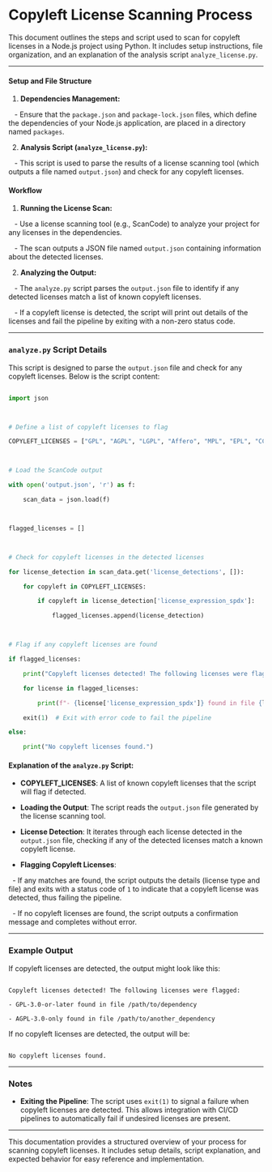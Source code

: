 # Copyleft License Scanning Process



This document outlines the steps and script used to scan for copyleft licenses in a Node.js project using Python. It includes setup instructions, file organization, and an explanation of the analysis script `analyze_license.py`.



---




#### Setup and File Structure

1. **Dependencies Management:**

   - Ensure that the `package.json` and `package-lock.json` files, which define the dependencies of your Node.js application, are placed in a directory named `packages`.

2. **Analysis Script (`analyze_license.py`):**

   - This script is used to parse the results of a license scanning tool (which outputs a file named `output.json`) and check for any copyleft licenses.



#### Workflow

1. **Running the License Scan:**

   - Use a license scanning tool (e.g., ScanCode) to analyze your project for any licenses in the dependencies.

   - The scan outputs a JSON file named `output.json` containing information about the detected licenses.



2. **Analyzing the Output:**

   - The `analyze.py` script parses the `output.json` file to identify if any detected licenses match a list of known copyleft licenses.

   - If a copyleft license is detected, the script will print out details of the licenses and fail the pipeline by exiting with a non-zero status code.



---



### `analyze.py` Script Details



This script is designed to parse the `output.json` file and check for any copyleft licenses. Below is the script content:



```python

import json



# Define a list of copyleft licenses to flag

COPYLEFT_LICENSES = ["GPL", "AGPL", "LGPL", "Affero", "MPL", "EPL", "CC-BY-SA"]



# Load the ScanCode output

with open('output.json', 'r') as f:

    scan_data = json.load(f)



flagged_licenses = []



# Check for copyleft licenses in the detected licenses

for license_detection in scan_data.get('license_detections', []):

    for copyleft in COPYLEFT_LICENSES:

        if copyleft in license_detection['license_expression_spdx']:

            flagged_licenses.append(license_detection)



# Flag if any copyleft licenses are found

if flagged_licenses:

    print("Copyleft licenses detected! The following licenses were flagged:")

    for license in flagged_licenses:

        print(f"- {license['license_expression_spdx']} found in file {license['reference_matches'][0]['from_file']}")

    exit(1)  # Exit with error code to fail the pipeline

else:

    print("No copyleft licenses found.")

```



#### Explanation of the `analyze.py` Script:

- **COPYLEFT_LICENSES**: A list of known copyleft licenses that the script will flag if detected.

- **Loading the Output**: The script reads the `output.json` file generated by the license scanning tool.

- **License Detection**: It iterates through each license detected in the `output.json` file, checking if any of the detected licenses match a known copyleft license.

- **Flagging Copyleft Licenses**: 

  - If any matches are found, the script outputs the details (license type and file) and exits with a status code of `1` to indicate that a copyleft license was detected, thus failing the pipeline.

  - If no copyleft licenses are found, the script outputs a confirmation message and completes without error.



---



### Example Output

If copyleft licenses are detected, the output might look like this:

```

Copyleft licenses detected! The following licenses were flagged:

- GPL-3.0-or-later found in file /path/to/dependency

- AGPL-3.0-only found in file /path/to/another_dependency

```



If no copyleft licenses are detected, the output will be:

```

No copyleft licenses found.

```



---



### Notes

- **Exiting the Pipeline**: The script uses `exit(1)` to signal a failure when copyleft licenses are detected. This allows integration with CI/CD pipelines to automatically fail if undesired licenses are present.



---



This documentation provides a structured overview of your process for scanning copyleft licenses. It includes setup details, script explanation, and expected behavior for easy reference and implementation.
